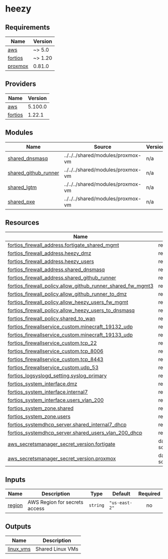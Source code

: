 # heezy

<!-- BEGINNING OF PRE-COMMIT-TERRAFORM DOCS HOOK -->
## Requirements

| Name | Version |
|------|---------|
| <a name="requirement_aws"></a> [aws](#requirement\_aws) | ~> 5.0 |
| <a name="requirement_fortios"></a> [fortios](#requirement\_fortios) | ~> 1.20 |
| <a name="requirement_proxmox"></a> [proxmox](#requirement\_proxmox) | 0.81.0 |

## Providers

| Name | Version |
|------|---------|
| <a name="provider_aws"></a> [aws](#provider\_aws) | 5.100.0 |
| <a name="provider_fortios"></a> [fortios](#provider\_fortios) | 1.22.1 |

## Modules

| Name | Source | Version |
|------|--------|---------|
| <a name="module_shared_dnsmasq"></a> [shared\_dnsmasq](#module\_shared\_dnsmasq) | ../../../shared/modules/proxmox-vm | n/a |
| <a name="module_shared_github_runner"></a> [shared\_github\_runner](#module\_shared\_github\_runner) | ../../../shared/modules/proxmox-vm | n/a |
| <a name="module_shared_lgtm"></a> [shared\_lgtm](#module\_shared\_lgtm) | ../../../shared/modules/proxmox-vm | n/a |
| <a name="module_shared_pxe"></a> [shared\_pxe](#module\_shared\_pxe) | ../../../shared/modules/proxmox-vm | n/a |

## Resources

| Name | Type |
|------|------|
| [fortios_firewall_address.fortigate_shared_mgmt](https://registry.terraform.io/providers/fortinetdev/fortios/latest/docs/resources/firewall_address) | resource |
| [fortios_firewall_address.heezy_dmz](https://registry.terraform.io/providers/fortinetdev/fortios/latest/docs/resources/firewall_address) | resource |
| [fortios_firewall_address.heezy_users](https://registry.terraform.io/providers/fortinetdev/fortios/latest/docs/resources/firewall_address) | resource |
| [fortios_firewall_address.shared_dnsmasq](https://registry.terraform.io/providers/fortinetdev/fortios/latest/docs/resources/firewall_address) | resource |
| [fortios_firewall_address.shared_github_runner](https://registry.terraform.io/providers/fortinetdev/fortios/latest/docs/resources/firewall_address) | resource |
| [fortios_firewall_policy.allow_github_runner_shared_fw_mgmt3](https://registry.terraform.io/providers/fortinetdev/fortios/latest/docs/resources/firewall_policy) | resource |
| [fortios_firewall_policy.allow_github_runner_to_dmz](https://registry.terraform.io/providers/fortinetdev/fortios/latest/docs/resources/firewall_policy) | resource |
| [fortios_firewall_policy.allow_heezy_users_fw_mgmt](https://registry.terraform.io/providers/fortinetdev/fortios/latest/docs/resources/firewall_policy) | resource |
| [fortios_firewall_policy.allow_heezy_users_to_dnsmasq](https://registry.terraform.io/providers/fortinetdev/fortios/latest/docs/resources/firewall_policy) | resource |
| [fortios_firewall_policy.shared_to_wan](https://registry.terraform.io/providers/fortinetdev/fortios/latest/docs/resources/firewall_policy) | resource |
| [fortios_firewallservice_custom.minecraft_19132_udp](https://registry.terraform.io/providers/fortinetdev/fortios/latest/docs/resources/firewallservice_custom) | resource |
| [fortios_firewallservice_custom.minecraft_19133_udp](https://registry.terraform.io/providers/fortinetdev/fortios/latest/docs/resources/firewallservice_custom) | resource |
| [fortios_firewallservice_custom.tcp_22](https://registry.terraform.io/providers/fortinetdev/fortios/latest/docs/resources/firewallservice_custom) | resource |
| [fortios_firewallservice_custom.tcp_8006](https://registry.terraform.io/providers/fortinetdev/fortios/latest/docs/resources/firewallservice_custom) | resource |
| [fortios_firewallservice_custom.tcp_8443](https://registry.terraform.io/providers/fortinetdev/fortios/latest/docs/resources/firewallservice_custom) | resource |
| [fortios_firewallservice_custom.udp_53](https://registry.terraform.io/providers/fortinetdev/fortios/latest/docs/resources/firewallservice_custom) | resource |
| [fortios_logsyslogd_setting.syslog_primary](https://registry.terraform.io/providers/fortinetdev/fortios/latest/docs/resources/logsyslogd_setting) | resource |
| [fortios_system_interface.dmz](https://registry.terraform.io/providers/fortinetdev/fortios/latest/docs/resources/system_interface) | resource |
| [fortios_system_interface.internal7](https://registry.terraform.io/providers/fortinetdev/fortios/latest/docs/resources/system_interface) | resource |
| [fortios_system_interface.users_vlan_200](https://registry.terraform.io/providers/fortinetdev/fortios/latest/docs/resources/system_interface) | resource |
| [fortios_system_zone.shared](https://registry.terraform.io/providers/fortinetdev/fortios/latest/docs/resources/system_zone) | resource |
| [fortios_system_zone.users](https://registry.terraform.io/providers/fortinetdev/fortios/latest/docs/resources/system_zone) | resource |
| [fortios_systemdhcp_server.shared_internal7_dhcp](https://registry.terraform.io/providers/fortinetdev/fortios/latest/docs/resources/systemdhcp_server) | resource |
| [fortios_systemdhcp_server.shared_users_vlan_200_dhcp](https://registry.terraform.io/providers/fortinetdev/fortios/latest/docs/resources/systemdhcp_server) | resource |
| [aws_secretsmanager_secret_version.fortigate](https://registry.terraform.io/providers/hashicorp/aws/latest/docs/data-sources/secretsmanager_secret_version) | data source |
| [aws_secretsmanager_secret_version.proxmox](https://registry.terraform.io/providers/hashicorp/aws/latest/docs/data-sources/secretsmanager_secret_version) | data source |

## Inputs

| Name | Description | Type | Default | Required |
|------|-------------|------|---------|:--------:|
| <a name="input_region"></a> [region](#input\_region) | AWS Region for secrets access | `string` | `"us-east-2"` | no |

## Outputs

| Name | Description |
|------|-------------|
| <a name="output_linux_vms"></a> [linux\_vms](#output\_linux\_vms) | Shared Linux VMs |
<!-- END OF PRE-COMMIT-TERRAFORM DOCS HOOK -->
